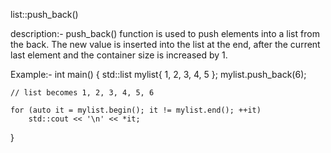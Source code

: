 list::push_back()

description:-
push_back() function is used to push elements into a list from the back. The new value is inserted into the list at the end, after the current last element and the container size is increased by 1.

Example:-
int main() 
{ 
    std::list<int> mylist{ 1, 2, 3, 4, 5 }; 
    mylist.push_back(6); 
  
    // list becomes 1, 2, 3, 4, 5, 6 
  
    for (auto it = mylist.begin(); it != mylist.end(); ++it) 
        std::cout << '\n' << *it; 
} 
